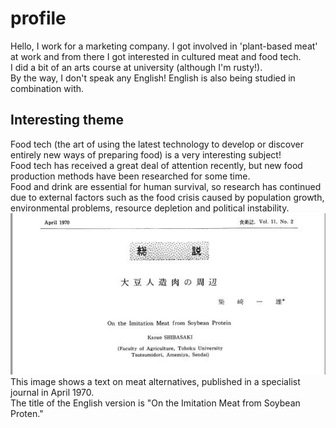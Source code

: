 # __profile__  
Hello, I work for a marketing company. I got involved in 'plant-based meat' at work and from there I got interested in cultured meat and food tech.  
I did a bit of an arts course at university (although I'm rusty!).  
By the way, I don't speak any English! English is also being studied in combination with.  

## __Interesting theme__
Food tech (the art of using the latest technology to develop or discover entirely new ways of preparing food) is a very interesting subject!  
Food tech has received a great deal of attention recently, but new food production methods have been researched for some time.  
Food and drink are essential for human survival, so research has continued due to external factors such as the food crisis caused by population growth, environmental problems, resource depletion and political instability.  
![__Synthetic meat__](syntheticmeat.JPG)
This image shows a text on meat alternatives, published in a specialist journal in April 1970.  
The title of the English version is "On the Imitation Meat from Soybean Proten."  
